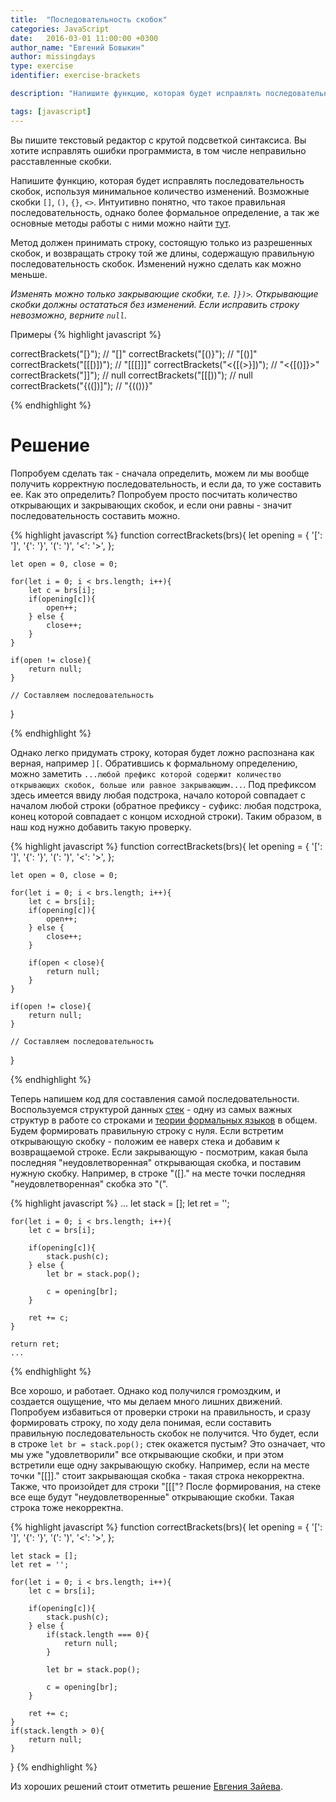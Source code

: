 ```yaml
---
title:  "Последовательность скобок"
categories: JavaScript
date:   2016-03-01 11:00:00 +0300
author_name: "Евгений Бовыкин"
author: missingdays
type: exercise
identifier: exercise-brackets

description: "Напишите функцию, которая будет исправлять последовательность скобок, используя минимальное количество изменений."

tags: [javascript]
---
```


Вы пишите текстовый редактор с крутой подсветкой синтаксиса. Вы хотите исправлять ошибки программиста, в том числе неправильно расставленные скобки.

Напишите функцию, которая будет исправлять последовательность скобок, используя минимальное количество изменений. Возможные скобки `[]`, `()`, `{}`, `<>`. Интуитивно понятно, что такое правильная последовательность, однако более формальное определение, а так же основные методы работы с ними можно найти [тут](http://neerc.ifmo.ru/wiki/index.php?title=%D0%9F%D1%80%D0%B0%D0%B2%D0%B8%D0%BB%D1%8C%D0%BD%D1%8B%D0%B5_%D1%81%D0%BA%D0%BE%D0%B1%D0%BE%D1%87%D0%BD%D1%8B%D0%B5_%D0%BF%D0%BE%D1%81%D0%BB%D0%B5%D0%B4%D0%BE%D0%B2%D0%B0%D1%82%D0%B5%D0%BB%D1%8C%D0%BD%D0%BE%D1%81%D1%82%D0%B8). 

Метод должен принимать строку, состоящую только из разрешенных скобок, и возвращать строку той же длины, содержащую правильную последовательность скобок. Изменений нужно сделать как можно меньше.

*Изменять можно только закрывающие скобки, т.е. `]})>`. Открывающие скобки должны остататься без изменений. Если исправить строку невозможно, верните `null`.*

Примеры
{% highlight javascript %}

correctBrackets("[}"); // "[]"
correctBrackets("[()}"); // "[()]"
correctBrackets("[[[)])"); // "[[[]]]"
correctBrackets("<{[(>}])"); // "<{[()]}>"
correctBrackets("]]"); // null
correctBrackets("[[[))"); // null
correctBrackets("{((])]"); // "{(())}"

{% endhighlight %}

# Решение

Попробуем сделать так - сначала определить, можем ли мы вообще получить корректную последовательность, и если да, то уже составить ее. Как это определить? Попробуем просто посчитать количество открывающих и закрывающих скобок, и если они равны - значит последовательность составить можно.

{% highlight javascript %}
function correctBrackets(brs){
    let opening = {
        '[': ']',
        '{': '}',
        '(': ')',
        '<': '>',
    };

	let open = 0, close = 0;

	for(let i = 0; i < brs.length; i++){
		let c = brs[i];
		if(opening[c]){
			open++;
		} else {
			close++;
		}
	}

	if(open != close){
		return null;
	}

	// Составляем последовательность
}

{% endhighlight %}

Однако легко придумать строку, которая будет ложно распознана как верная, например `][`. Обратившись к формальному определению, можно заметить `...любой префикс которой содержит количество открывающих скобок, больше или равное закрывающим...`. Под префиксом здесь имеется ввиду любая подстрока, начало которой совпадает с началом любой строки (обратное префиксу - суфикс: любая подстрока, конец которой совпадает с концом исходной строки). Таким образом, в наш код нужно добавить такую проверку.

{% highlight javascript %}
function correctBrackets(brs){
    let opening = {
        '[': ']',
        '{': '}',
        '(': ')',
        '<': '>',
    };

	let open = 0, close = 0;

	for(let i = 0; i < brs.length; i++){
		let c = brs[i];
		if(opening[c]){
			open++;
		} else {
			close++;
		}

		if(open < close){
			return null;
		}
	}

	if(open != close){
		return null;
	}

	// Составляем последовательность
}

{% endhighlight %}

Теперь напишем код для составления самой последовательности. Воспользуемся структурой данных [стек](https://ru.wikipedia.org/wiki/%D0%A1%D1%82%D0%B5%D0%BA) - одну из самых важных структур в работе со строками и [теории формальных языков](https://ru.wikipedia.org/wiki/%D0%A4%D0%BE%D1%80%D0%BC%D0%B0%D0%BB%D1%8C%D0%BD%D1%8B%D0%B9_%D1%8F%D0%B7%D1%8B%D0%BA) в общем. Будем формировать правильную строку с нуля. Если встретим открывающую скобку - положим ее наверх стека и добавим к возвращаемой строке. Если закрывающую - посмотрим, какая была последняя "неудовлетворенная" открывающая скобка, и поставим нужную скобку. Например, в строке "([]." на месте точки последняя "неудовлетворенная" скобка это "(".

{% highlight javascript %}
	...
    let stack = [];
    let ret = '';

    for(let i = 0; i < brs.length; i++){
        let c = brs[i];

        if(opening[c]){
            stack.push(c);
        } else {
            let br = stack.pop();

            c = opening[br];
        }

        ret += c;
    }

    return ret;
    ...
{% endhighlight %}

Все хорошо, и работает. Однако код получился громоздким, и создается ощущение, что мы делаем много лишних движений. Попробуем избавиться от проверки строки на правильность, и сразу формировать строку, по ходу дела понимая, если составить правильную последовательность скобок не получится. Что будет, если в строке `let br = stack.pop();` стек окажется пустым? Это означает, что мы уже "удовлетворили" все открывающие скобки, и при этом встретили еще одну закрывающую скобку. Например, если на месте точки "[[]]." стоит закрывающая скобка - такая строка некорректна. Также, что произойдет для строки "[[["? После формирования, на стеке все еще будут "неудовлетворенные" открывающие скобки. Такая строка тоже некорректна.

{% highlight javascript %}
function correctBrackets(brs){
    let opening = {
        '[': ']',
        '{': '}',
        '(': ')',
        '<': '>',
    };

    let stack = [];
    let ret = '';

    for(let i = 0; i < brs.length; i++){
        let c = brs[i];

        if(opening[c]){
            stack.push(c);
        } else {
            if(stack.length === 0){
                return null;
            }

            let br = stack.pop();

            c = opening[br];
        }

        ret += c;
    }
    if(stack.length > 0){
        return null;
    }
}
{% endhighlight %}

Из хороших решений стоит отметить решение [Евгения Зайева](https://gist.github.com/z4o4z/119f3b0dc8c3a9ac4c56).